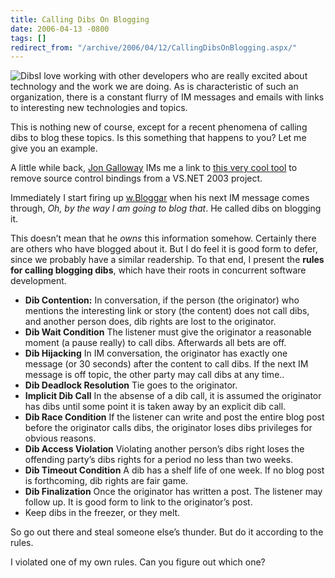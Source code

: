 ```yaml
---
title: Calling Dibs On Blogging
date: 2006-04-13 -0800
tags: []
redirect_from: "/archive/2006/04/12/CallingDibsOnBlogging.aspx/"
---
```


![Dibs](https://haacked.com/images/dibs.jpg)I love working with other
developers who are really excited about technology and the work we are
doing. As is characteristic of such an organization, there is a constant
flurry of IM messages and emails with links to interesting new
technologies and topics.

This is nothing new of course, except for a recent phenomena of calling
dibs to blog these topics. Is this something that happens to you? Let me
give you an example.

A little while back, [Jon
Galloway](http://weblogs.asp.net/jgalloway/ "Jon Galloway's Blog") IMs
me a link to [this very cool
tool](http://www.codeproject.com/dotnet/RemoveSCCInfo.asp "Remove Source Control Bindings")
to remove source control bindings from a VS.NET 2003 project.

Immediately I start firing up
[w.Bloggar](http://wbloggar.com/ "Blog Posting Tool") when his next IM
message comes through, *Oh, by the way I am going to blog that*. He
called dibs on blogging it.

This doesn’t mean that he *owns* this information somehow. Certainly
there are others who have blogged about it. But I do feel it is good
form to defer, since we probably have a similar readership. To that end,
I present the **rules for calling blogging dibs**, which have their
roots in concurrent software development.

-   **Dib Contention:** In conversation, if the person (the originator)
    who mentions the interesting link or story (the content) does not
    call dibs, and another person does, dib rights are lost to the
    originator.
-   **Dib Wait Condition** The listener must give the originator a
    reasonable moment (a pause really) to call dibs. Afterwards all bets
    are off.
-   **Dib Hijacking** In IM conversation, the originator has exactly one
    message (or 30 seconds) after the content to call dibs. If the next
    IM message is off topic, the other party may call dibs at any time..
-   **Dib Deadlock Resolution** Tie goes to the originator.
-   **Implicit Dib Call** In the absense of a dib call, it is assumed
    the originator has dibs until some point it is taken away by an
    explicit dib call.
-   **Dib Race Condition** If the listener can write and post the entire
    blog post before the originator calls dibs, the originator loses
    dibs privileges for obvious reasons.
-   **Dib Access Violation** Violating another person’s dibs right loses
    the offending party’s dibs rights for a period no less than two
    weeks.
-   **Dib Timeout Condition** A dib has a shelf life of one week. If no
    blog post is forthcoming, dib rights are fair game.
-   **Dib Finalization** Once the originator has written a post. The
    listener may follow up. It is good form to link to the originator’s
    post.
-   Keep dibs in the freezer, or they melt.

So go out there and steal someone else’s thunder. But do it according to
the rules.

I violated one of my own rules. Can you figure out which one?

